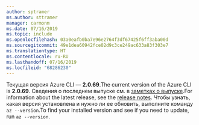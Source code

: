 ```yaml
---
author: sptramer
ms.author: sttramer
manager: carmonm
ms.date: 07/16/2019
ms.topic: include
ms.openlocfilehash: 03a0eafb0ba7e96e2764f3df67425f6ff3aba00d
ms.sourcegitcommit: 49e1dea60942fce02d9c3ce249ac633a83f303e7
ms.translationtype: HT
ms.contentlocale: ru-RU
ms.lasthandoff: 07/16/2019
ms.locfileid: "68286230"
---
```

<span data-ttu-id="cb6fb-101">Текущая версия Azure CLI — __2.0.69__.</span><span class="sxs-lookup"><span data-stu-id="cb6fb-101">The current version of the Azure CLI is __2.0.69__.</span></span> <span data-ttu-id="cb6fb-102">Сведения о последнем выпуске см. в [заметках о выпуске](../release-notes-azure-cli.md).</span><span class="sxs-lookup"><span data-stu-id="cb6fb-102">For information about the latest release, see the [release notes](../release-notes-azure-cli.md).</span></span> <span data-ttu-id="cb6fb-103">Чтобы узнать, какая версия установлена и нужно ли ее обновить, выполните команду `az --version`.</span><span class="sxs-lookup"><span data-stu-id="cb6fb-103">To find your installed version and see if you need to update, run `az --version`.</span></span>
